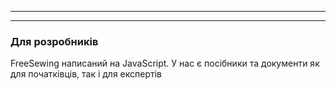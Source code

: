 - - -
- - -

### Для розробників

FreeSewing написаний на JavaScript. У нас є посібники та документи як для початківців, так і для експертів
